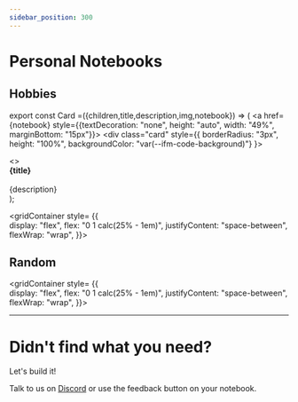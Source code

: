 ```yaml
---
sidebar_position: 300
---
```


# Personal Notebooks

## Hobbies

export const Card =({children,title,description,img,notebook}) => (
  <a href={notebook} style={{textDecoration: "none", height: "auto", width: "49%", marginBottom: "15px"}}> <div class="card" style={{
  borderRadius: "3px",
  height: "100%",
  backgroundColor: "var(--ifm-code-background)"}
  }>
  <div >
<></>
  <div style={{padding: "18px 25px 20px 25px"}}>
    <b>{title}</b>
    <br></br>
      <span style={{marginTop: "5px", display: "block", fontSize: "0.8em", lineHeight: "1.5em"}} >{description}</span>
  </div>
</div>
</div>
</a>
);

<gridContainer style= {{  
display: "flex",
flex: "0 1 calc(25% - 1em)",
   justifyContent: "space-between",
   flexWrap: "wrap",
  }}>

<Card title="What size should my skis be?" img="https://user-images.githubusercontent.com/12210180/174139877-d558a1ac-b995-4848-a7a7-f42cd53e3401.png" notebook="https://alpha.decipad.com/n/-What-size-skis-do-I-need-%3AHAxnPfO0e4H9MHoig3zFG?secret=VDoYnnowEi8imsPqvUyWT" description="Going to the mountains? Use this model to learn how to calculate your perfect ski size"></Card>

</gridContainer>

## Random

<gridContainer style= {{  
display: "flex",
flex: "0 1 calc(25% - 1em)",
   justifyContent: "space-between",
   flexWrap: "wrap",
  }}>

<Card title="What is the right medicine dosage for a child?" img="https://user-images.githubusercontent.com/12210180/162471244-15b6b5ba-5ed3-45ee-a6e0-475d1b018053.png" notebook="https://alpha.decipad.com/n/VlKVyJVuK1rKveg7YLzpK?secret=JkHVzPOQKxmsSga-BObkK" description="How does the NHS calculate the right paracetamol dosage for a child under 6? Use this model to find out"></Card>

<Card title="How does gravity work? " img="https://user-images.githubusercontent.com/12210180/162471244-15b6b5ba-5ed3-45ee-a6e0-475d1b018053.png" notebook="https://alpha.decipad.com/n/Q5sDRcpQ4lYSg84Hrs3gf?secret=Bf2nWPe5ZAuDJL9MEWP1L" description="How much force do you exert on earth? Use this model to learn some physics fundamentals!"></Card>

</gridContainer>

---

# Didn't find what you need?

Let's build it!

Talk to us on [Discord](https://discord.com/invite/HwDMqwbGmc) or use the feedback button on your notebook.

